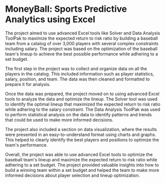 # MoneyBall: Sports Predictive Analytics using Excel

The project aimed to use advanced Excel tools like Solver and Data Analysis ToolPak to maximize the expected return to risk ratio by building a baseball team from a catalog of over 3,000 players with several complex constraints including salary. The project was based on the optimization of the baseball team's lineup to achieve the best possible performance while adhering to a set budget.

The first step in the project was to collect and organize data on all the players in the catalog. This included information such as player statistics, salary, position, and team. The data was then cleaned and formatted to prepare it for analysis.

Once the data was prepared, the project moved on to using advanced Excel tools to analyze the data and optimize the lineup. The Solver tool was used to identify the optimal lineup that maximized the expected return to risk ratio while adhering to the salary constraint. The Data Analysis ToolPak was used to perform statistical analysis on the data to identify patterns and trends that could be used to make more informed decisions.

The project also included a section on data visualization, where the results were presented in an easy-to-understand format using charts and graphs. This helped to clearly identify the best players and positions to optimize the team's performance.

Overall, the project was able to use advanced Excel tools to optimize the baseball team's lineup and maximize the expected return to risk ratio while adhering to a set budget. The project provided valuable insights into how to build a winning team within a set budget and helped the team to make more informed decisions about player selection and lineup optimization.
